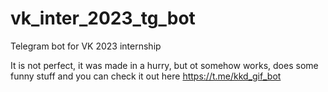 # vk_inter_2023_tg_bot
Telegram bot for VK 2023 internship

It is not perfect, it was made in a hurry, but ot somehow works, does some funny stuff and you can check it out here https://t.me/kkd_gif_bot
